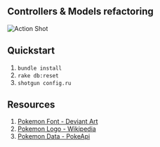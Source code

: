 ## Controllers & Models refactoring

![Action Shot](https://cloud.githubusercontent.com/assets/29429/2852860/7ab7ca10-d13c-11e3-9d0c-561c726625fe.png)

## Quickstart

1.  `bundle install`
1.  `rake db:reset`
1.  `shotgun config.ru`

## Resources

1. [Pokemon Font - Deviant Art](http://likeleen.deviantart.com/art/Pokemon-Font-315335566)
1. [Pokemon Logo - Wikipedia](http://en.wikipedia.org/wiki/Pok%C3%A9mon)
1. [Pokemon Data - PokeApi](http://pokeapi.co/)
